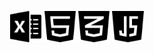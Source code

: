 <p align="center">
	<a target="_blank" href="https://drive.google.com/file/d/1BN-oPF54H449OeDzqHEILfNDnIm_PEGt/view?usp=sharing">
    		<img width="10%" src="https://github.com/blackcrowX/blackcrowX.github.io/blob/main/images/icons/ms-excel.png?raw=true"/></a>
	<a target="_blank" href="https://drive.google.com/file/d/1qNTQjqRmA6KlArEhipUQRzaRKwCvD8TR/view?usp=share_link">
		<img width="10%" src="https://github.com/blackcrowX/blackcrowX.github.io/blob/main/images/icons/html-5.png?raw=true"/></a>
	<a target="_blank" href="https://drive.google.com/file/d/1qNTQjqRmA6KlArEhipUQRzaRKwCvD8TR/view?usp=share_link">
    		<img width="10%" src="https://github.com/blackcrowX/blackcrowX.github.io/blob/main/images/icons/css-3.png?raw=true"/></a>
	<a target="_blank" href="https://drive.google.com/file/d/1oJ0w60LNJyLpO5dHZhpHK4Ge88vcVUvb/view?usp=sharing">
    		<img width="10%" src="https://github.com/blackcrowX/blackcrowX.github.io/blob/main/images/icons/java-script.png?raw=true"/></a>	
</p>
